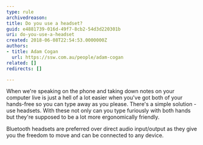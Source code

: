 ```yaml
---
type: rule
archivedreason: 
title: Do you use a headset?
guid: e4881739-016d-49f7-8cb2-54d3d220301b
uri: do-you-use-a-headset
created: 2018-06-08T22:54:53.0000000Z
authors:
- title: Adam Cogan
  url: https://ssw.com.au/people/adam-cogan
related: []
redirects: []

---
```


When we're speaking on the phone and taking down notes on your computer live is just a hell of a lot easier when you've got both of your hands-free so you can type away as you please. There's a simple solution - use headsets. With these not only can you type furiously with both hands but they're supposed to be a lot more ergonomically friendly.

<!--endintro-->

Bluetooth headsets are preferred over direct audio input/output as they give you the freedom to move and can be connected to any device.
